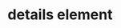 ---
{
  "title": "details element",
  "description": "The details element represents a disclosure widget from which the user can obtain additional information or controls.",
  "category": "html",
  "keywords": [
    "details element"
  ],
  "last_test_date": "2019-08-05",
  "test_results_url": "https://a11ysupport.io/tech/html/details_element",
  "test_url": "https://a11ysupport.io/tech/html/details_element",
  "stats": {
    "dragon_win": {
      "chrome": {
        "88": "na"
      }
    },
    "jaws": {
      "chrome": {
        "88": "a"
      },
      "ie": {
        "11": "a"
      },
      "firefox": {
        "85": "a"
      }
    },
    "narrator": {
      "edge": {
        "88": "a"
      }
    },
    "nvda": {
      "chrome": {
        "88": "a"
      },
      "firefox": {
        "85": "a"
      }
    },
    "orca": {
      "firefox": {
        "85": "a"
      }
    },
    "talkback": {
      "and_chr": {
        "88": "a"
      }
    },
    "va_and": {
      "and_chr": {
        "88": "na"
      }
    },
    "vo_ios": {
      "ios_saf": {
        "14.4": "a"
      }
    },
    "vo_macos": {
      "safari": {
        "14.0.3": "a"
      }
    },
    "vc_ios": {
      "ios_saf": {
        "14.4": "na"
      }
    },
    "vc_macos": {
      "safari": {
        "14.0.3": "na"
      }
    },
    "wsr": {
      "edge": {
        "88": "na"
      },
      "chrome": {
        "88": "na"
      }
    }
  },
  "links": {
    "WHATWG HTML spec for the details element": "https://html.spec.whatwg.org/multipage/interactive-elements.html#the-details-element",
    "HTML AAM for the details element": "https://w3c.github.io/html-aam/#el-details"
  }
}
---